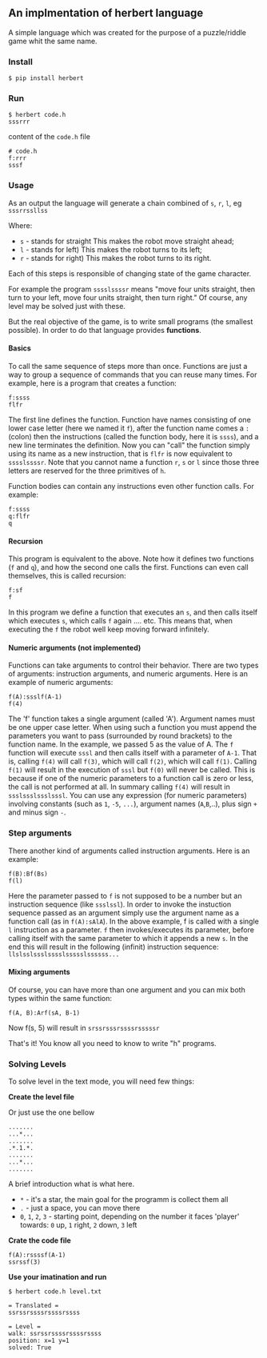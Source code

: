 ## An implmentation of herbert language

A simple language which was created for the purpose of a puzzle/riddle game whit the same name.

### Install

	$ pip install herbert


### Run

	$ herbert code.h
	sssrrr

content of the `code.h` file 

	# code.h
	f:rrr
	sssf


### Usage

As an output the language will generate a chain combined of `s`, `r`, `l`, eg `sssrrssllss`

Where:
* `s` - stands for straight This makes the robot move straight ahead;
* `l` - stands for left) This makes the robot turns to its left;
* `r` - stands for right) This makes the robot turns to its right.

Each of this steps is responsible of changing state of the game character.

For example the program `sssslssssr` means "move four units straight,
then turn to your left, move four units straight, then turn right."
Of course, any level may be solved just with these.

But the real objective of the game, is to write small programs (the smallest possible).
In order to do that language provides **functions**.

#### Basics

To call the same sequence of steps more than once. Functions are just a way
to group a sequence of commands that you can reuse many times.
For example, here is a program that creates a function:

	f:ssss
	flfr

The first line defines the function. Function have names consisting of
one lower case letter (here we named it `f`), after the function name comes a `:`(colon)
then the instructions (called the function body, here it is `ssss`),
and a new line terminates the definition. Now you can "call" the function
simply using its name as a new instruction, that is `flfr` is now equivalent to `sssslssssr`.
Note that you cannot name a function `r`, `s` or `l`
since those three letters are reserved for the three primitives of `h`.

Function bodies can contain any instructions even other function calls. For example:
	
	f:ssss
	q:flfr
	q

#### Recursion

This program is equivalent to the above. Note how it defines
two functions (`f` and `q`), and how the second one calls the first.
Functions can even call themselves, this is called recursion:

	f:sf
	f

In this program we define a function that executes an `s`,
and then calls itself which executes `s`, which calls `f` again .... etc.
This means that, when executing the `f` the robot well keep moving forward infinitely.


#### Numeric arguments (not implemented)


Functions can take arguments to control their behavior. There are two types of
arguments: instruction arguments, and numeric arguments. Here is an example of
numeric arguments:

	f(A):ssslf(A-1)
	f(4)

The 'f' function takes a single argument (called 'A'). Argument names must be
one upper case letter.  When using such a function you must append the
parameters you want to pass (surrounded by round brackets) to the function
name. In the example, we passed 5 as the value of A. The `f` function will
execute `sssl` and then calls itself with a parameter of `A-1`. That is, calling
`f(4)` will call `f(3)`, which will call `f(2)`, which will call `f(1)`. Calling `f(1)`
will result in the execution of `sssl` but `f(0)` will never be called. This is
because if one of the numeric parameters to a function call is zero or less, the
call is not performed at all. In summary calling `f(4)` will result in
`ssslssslssslsssl`. You can use any expression (for numeric parameters)
involving constants (such as `1`, `-5`, `...`), argument names (`A`,`B`,..), plus sign `+`
and minus sign `-`.


### Step arguments


There another kind of arguments called instruction arguments. Here is an example:

	f(B):Bf(Bs)
	f(l)
	
Here the parameter passed to `f` is not supposed to be a number but an
instruction sequence (like `ssslssl`). In order to invoke the instuction
sequence passed as an argument simply use the argument name as a function call
(as in `f(A):sAlA`). In the above example, f is called with a single `l`
instruction as a parameter. `f` then invokes/executes its parameter, before
calling itself with the same parameter to which it appends a new `s`. In the end
this will result in the following (infinit) instruction sequence:
`llslsslssslsssslssssslssssss...`


#### Mixing arguments

Of course, you can have more than one argument and you can mix both types within
the same function:

	f(A, B):Arf(sA, B-1)

Now f(s, 5) will result in `srssrsssrssssrsssssr`

That's it! You know all you need to know to write "h" programs.


### Solving Levels

To solve level in the text mode, you will need few things:

**Create the level file**

Or just use the one bellow

    .......
    ...*...
    .......
    .*.1.*.
    .......
    ...*...
    .......

A brief introduction what is what here.
* `*` - it's a star, the main goal for the programm is collect them all
* `.` - just a space, you can move there
* `0`, `1`, `2`, `3` - starting point, depending on the number it faces 'player' towards:
`0`  up, `1` right, `2`  down, `3`  left

**Crate the code file**

    f(A):rssssf(A-1)
    ssrssf(3)

**Use your imatination and run**

    $ herbert code.h level.txt
    
    = Translated =
    ssrssrssssrssssrssss

    = Level =
    walk: ssrssrssssrssssrssss
    position: x=1 y=1
    solved: True

